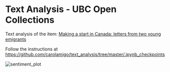 # Text Analysis - UBC Open Collections

Text analysis of the item: [Making a start in Canada: letters from two young emigrants](https://dx.doi.org/10.14288/1.0222301)

Follow the instructions at https://github.com/carolamigo/text_analysis/tree/master/.ipynb_checkpoints

![sentiment_plot](https://github.com/carolamigo/text_analysis/sentiment_plot.png)
